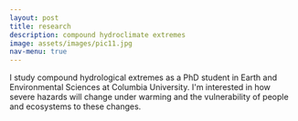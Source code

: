 ```yaml
---
layout: post
title: research
description: compound hydroclimate extremes
image: assets/images/pic11.jpg
nav-menu: true
---
```


I study compound hydrological extremes as a PhD student in Earth and Environmental Sciences at Columbia University. I'm interested in how severe hazards will change under warming and the vulnerability of people and ecosystems to these changes. 

